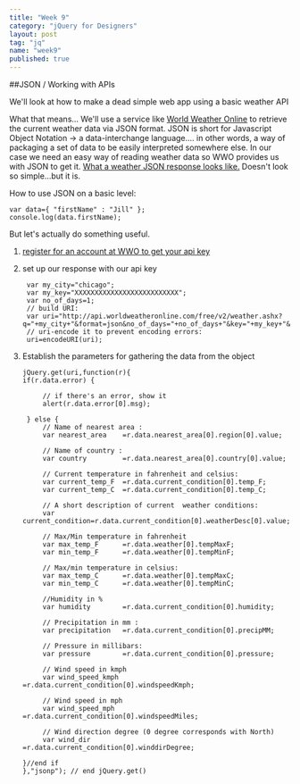 ```yaml
---
title: "Week 9"
category: "jQuery for Designers"
layout: post
tag: "jq"
name: "week9"
published: true
---
```



##JSON / Working with APIs

We'll look at how to make a dead simple web app using a basic weather API

What that means... We'll use a service like [World Weather Online](http://www.worldweatheronline.com) to retrieve the current weather data via JSON format. JSON is short for Javascript Object Notation -> a data-interchange language.... in other words, a way of packaging a set of data to be easily interpreted somewhere else. In our case we need an easy way of reading weather data so WWO provides us with JSON to get it. [What a weather JSON response looks like.](http://api.worldweatheronline.com/free/v2/weather.ashx?q=chicago&format=json&num_of_days=5&key=ab8224cbf147eb2fd7cf37ea69c49) Doesn't look so simple...but it is.

How to use JSON on a basic level:

	var data={ "firstName" : "Jill" };
    console.log(data.firstName);

But let's actually do something useful.

1. [register for an account at WWO to get your api key](https://developer.worldweatheronline.com/auth/register)
2. set up our response with our api key


		var my_city="chicago";
	    var my_key="XXXXXXXXXXXXXXXXXXXXXXXXXX";
	    var no_of_days=1;
	    // build URI:
	    var uri="http://api.worldweatheronline.com/free/v2/weather.ashx?q="+my_city+"&format=json&no_of_days="+no_of_days+"&key="+my_key+"&includeLocation=yes";
	    // uri-encode it to prevent encoding errors:
	    uri=encodeURI(uri); 


3. Establish the parameters for gathering the data from the object

       jQuery.get(uri,function(r){
       if(r.data.error) {

	        // if there's an error, show it
	        alert(r.data.error[0].msg);

        } else {
          	// Name of nearest area :
            var nearest_area    =r.data.nearest_area[0].region[0].value;
            
            // Name of country :
            var country         =r.data.nearest_area[0].country[0].value;
            
            // Current temperature in fahrenheit and celsius:
            var current_temp_F  =r.data.current_condition[0].temp_F;
            var current_temp_C  =r.data.current_condition[0].temp_C;
            
            // A short description of current  weather conditions:
            var current_condition=r.data.current_condition[0].weatherDesc[0].value;
            
            // Max/Min temperature in fahrenheit
            var max_temp_F      =r.data.weather[0].tempMaxF;
            var min_temp_F      =r.data.weather[0].tempMinF;
            
            // Max/min temperature in celsius:
            var max_temp_C      =r.data.weather[0].tempMaxC;
            var min_temp_C      =r.data.weather[0].tempMinC;
            
            //Humidity in %
            var humidity        =r.data.current_condition[0].humidity;
            
            // Precipitation in mm :
            var precipitation   =r.data.current_condition[0].precipMM;
            
            // Pressure in millibars:
            var pressure        =r.data.current_condition[0].pressure;
            
            // Wind speed in kmph
            var wind_speed_kmph =r.data.current_condition[0].windspeedKmph;
            
            // Wind speed in mph
            var wind_speed_mph  =r.data.current_condition[0].windspeedMiles;
            
            // Wind direction degree (0 degree corresponds with North)
            var wind_dir        =r.data.current_condition[0].winddirDegree;

       }//end if
       },"jsonp"); // end jQuery.get()


